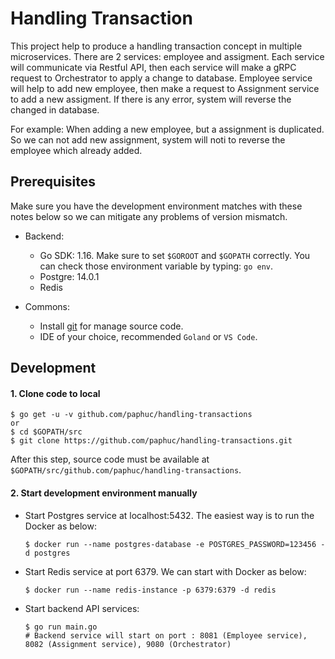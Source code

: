 # Handling Transaction
This project help to produce a handling transaction concept in multiple microservices. There are 2 services: employee and assigment. Each service will communicate via Restful API, then each service will make a gRPC request to Orchestrator to apply a change to database.
Employee service will help to add new employee, then make a request to Assignment service to add a new assigment. If there is any error, system will reverse the changed in database.

For example: When adding a new employee, but a assignment is duplicated. So we can not add new assignment, system will noti to reverse the employee which already added.

## Prerequisites

Make sure you have the development environment matches with these notes below so we can mitigate any problems of version mismatch.

- Backend:
  - Go SDK: 1.16.
    Make sure to set `$GOROOT` and `$GOPATH` correctly.
    You can check those environment variable by typing: `go env`.
  - Postgre: 14.0.1
  - Redis 

- Commons:
  - Install [git](https://git-scm.com/) for manage source code.
  - IDE of your choice, recommended `Goland` or `VS Code`.

## Development

#### 1. Clone code to local

```shell
$ go get -u -v github.com/paphuc/handling-transactions
or
$ cd $GOPATH/src
$ git clone https://github.com/paphuc/handling-transactions.git
```
After this step, source code must be available at `$GOPATH/src/github.com/paphuc/handling-transactions`.

#### 2. Start development environment manually

- Start Postgres service at localhost:5432. The easiest way is to run the Docker as below:

  ```shell
  $ docker run --name postgres-database -e POSTGRES_PASSWORD=123456 -d postgres

  ```

- Start Redis service at port 6379. We can start with Docker as below:

  ```shell
  $ docker run --name redis-instance -p 6379:6379 -d redis

  ```

- Start backend API services:

  ```shell
  $ go run main.go
  # Backend service will start on port : 8081 (Employee service), 8082 (Assignment service), 9080 (Orchestrator)
  ```
